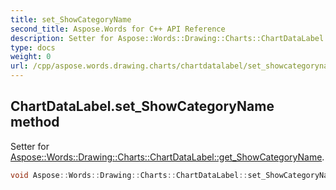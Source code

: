 ```yaml
---
title: set_ShowCategoryName
second_title: Aspose.Words for C++ API Reference
description: Setter for Aspose::Words::Drawing::Charts::ChartDataLabel::get_ShowCategoryName. 
type: docs
weight: 0
url: /cpp/aspose.words.drawing.charts/chartdatalabel/set_showcategoryname/
---
```

## ChartDataLabel.set_ShowCategoryName method


Setter for [Aspose::Words::Drawing::Charts::ChartDataLabel::get_ShowCategoryName](./get_showcategoryname/).

```cpp
void Aspose::Words::Drawing::Charts::ChartDataLabel::set_ShowCategoryName(bool value)
```

